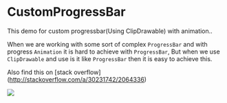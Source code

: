 # CustomProgressBar
This demo for custom progressbar(Using ClipDrawable) with animation..

When we are working with some sort of complex `ProgressBar` and with progress `Animation` it is hard to achieve with `ProgressBar`, But when we use `ClipDrawable` and use is it like `ProgressBar` then it is easy to achieve this.

Also find this on [stack overflow] (http://stackoverflow.com/a/30231742/2064336)

![](http://i.stack.imgur.com/GKvAL.png)
